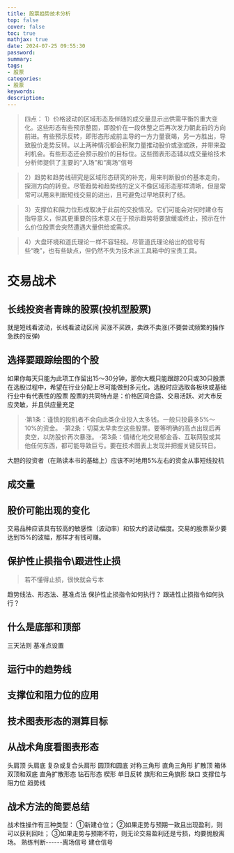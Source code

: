 ```yaml
---
title: 股票趋势技术分析
top: false
cover: false
toc: true
mathjax: true
date: 2024-07-25 09:55:30
password:
summary:
tags:
- 股票
categories:
- 股票
keywords:
description:
---
```


> 四点：
> 1）价格波动的区域形态及伴随的成交量显示出供需平衡的重大变化。这些形态有些预示整固，即股价在一段休整之后再次发力朝此前的方向前进。有些预示反转，即形态形成前主导的一方力量衰竭，另一方胜出，导致股价走势反转。以上两种情况都会积聚力量推动股价或涨或跌，并带来盈利机会。有些形态还会预示股价的目标位。这些图表形态辅以成交量给技术分析师提供了主要的“入场”和“离场”信号

> 2）趋势和趋势线研究是区域形态研究的补充，用来判断股价的基本走向，探测方向的转变。尽管趋势和趋势线的定义不像区域形态那样清晰，但是常常可以用来判断短线交易的进出，且可避免过早地获利了结。

> 3）支撑位和阻力位形成取决于此前的交投情况。它们可能会对何时建仓有指导意义，但其更重要的技术意义在于预示趋势将要放缓或终止，预示在什么价位股票会突然遭遇大量供给或需求。

> 4）大盘环境和道氏理论一样不容轻视。尽管道氏理论给出的信号有些“晚”，也有些缺点，但仍然不失为技术派工具箱中的宝贵工具。

# 交易战术

## 长线投资者青睐的股票(投机型股票)
就是短线看波动，长线看波动区间
买涨不买跌，卖跌不卖涨(不要尝试频繁的操作急跌的反弹)

## 选择要跟踪绘图的个股
如果你每天只能为此项工作留出15～30分钟，那你大概只能跟踪20只或30只股票
在选股过程中，希望在行业分配上尽可能做到多元化，选股时应选取各板块或基础行业中有代表性的股票
股票的共同特点是：价格区间合适、交易活跃、对大市反应灵敏，并且供应量充足

>·第1条：谨慎的投机者不会向此类企业投入太多钱。一般只投最多5%～10%的资金。
·第2条：切莫太早卖空这些股票。要等明确的高点出现后再卖空，以防股价再次暴涨。
·第3条：情绪化地交易郁金香、互联网股或其他任何东西，都可能导致巨亏。要在技术图表上发现并把握关键反转日。

大胆的投资者（在熟读本书的基础上）应该不时地用5%左右的资金从事短线投机

## 成交量


## 股价可能出现的变化
交易品种应该具有较高的敏感性（波动率）和较大的波动幅度。交易的股票至少要达到15%的波幅，那样才有钱可赚。

## 保护性止损指令\跟进性止损
> 若不懂得止损，很快就会亏本

趋势线法、形态法、基准点法
保护性止损指令如何执行？
跟进性止损指令如何执行？

## 什么是底部和顶部
三天法则 基准点设置

## 运行中的趋势线

## 支撑位和阻力位的应用

## 技术图表形态的测算目标

## 从战术角度看图表形态
头肩顶 头肩底 复杂或复合头肩形 圆顶和圆底 对称三角形 直角三角形 扩散顶 箱体 双顶和双底 直角扩散形态 钻石形态 楔形 单日反转 旗形和三角旗形 缺口 支撑位与阻力位 趋势线

## 战术方法的简要总结
战术性操作有三种类型：
    ①新建仓位；
    ②如果走势与预期一致且出现盈利，则可以获利回吐；
    ③如果走势与预期不符，则无论交易盈利还是亏损，均要抛股离场。
熟练判断------离场信号 建仓信号